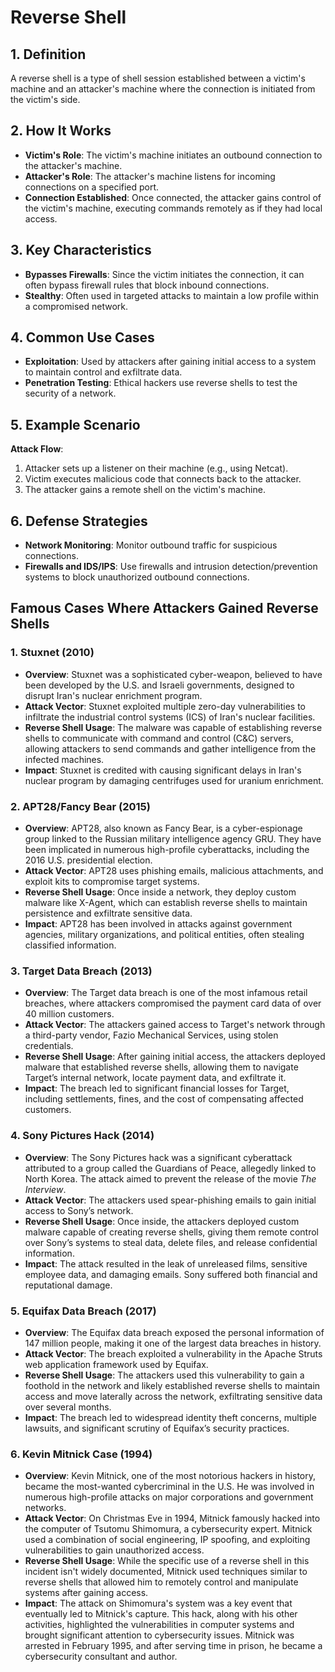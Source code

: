 # Reverse Shell

## 1. Definition
A reverse shell is a type of shell session established between a victim's machine and an attacker's machine where the connection is initiated from the victim's side.

## 2. How It Works
- **Victim's Role**: The victim's machine initiates an outbound connection to the attacker's machine.
- **Attacker's Role**: The attacker's machine listens for incoming connections on a specified port.
- **Connection Established**: Once connected, the attacker gains control of the victim's machine, executing commands remotely as if they had local access.

## 3. Key Characteristics
- **Bypasses Firewalls**: Since the victim initiates the connection, it can often bypass firewall rules that block inbound connections.
- **Stealthy**: Often used in targeted attacks to maintain a low profile within a compromised network.

## 4. Common Use Cases
- **Exploitation**: Used by attackers after gaining initial access to a system to maintain control and exfiltrate data.
- **Penetration Testing**: Ethical hackers use reverse shells to test the security of a network.

## 5. Example Scenario
**Attack Flow**:
1. Attacker sets up a listener on their machine (e.g., using Netcat).
2. Victim executes malicious code that connects back to the attacker.
3. The attacker gains a remote shell on the victim's machine.

## 6. Defense Strategies
- **Network Monitoring**: Monitor outbound traffic for suspicious connections.
- **Firewalls and IDS/IPS**: Use firewalls and intrusion detection/prevention systems to block unauthorized outbound connections.

## Famous Cases Where Attackers Gained Reverse Shells

### 1. Stuxnet (2010)
- **Overview**: Stuxnet was a sophisticated cyber-weapon, believed to have been developed by the U.S. and Israeli governments, designed to disrupt Iran's nuclear enrichment program.
- **Attack Vector**: Stuxnet exploited multiple zero-day vulnerabilities to infiltrate the industrial control systems (ICS) of Iran's nuclear facilities.
- **Reverse Shell Usage**: The malware was capable of establishing reverse shells to communicate with command and control (C&C) servers, allowing attackers to send commands and gather intelligence from the infected machines.
- **Impact**: Stuxnet is credited with causing significant delays in Iran's nuclear program by damaging centrifuges used for uranium enrichment.

### 2. APT28/Fancy Bear (2015)
- **Overview**: APT28, also known as Fancy Bear, is a cyber-espionage group linked to the Russian military intelligence agency GRU. They have been implicated in numerous high-profile cyberattacks, including the 2016 U.S. presidential election.
- **Attack Vector**: APT28 uses phishing emails, malicious attachments, and exploit kits to compromise target systems.
- **Reverse Shell Usage**: Once inside a network, they deploy custom malware like X-Agent, which can establish reverse shells to maintain persistence and exfiltrate sensitive data.
- **Impact**: APT28 has been involved in attacks against government agencies, military organizations, and political entities, often stealing classified information.

### 3. Target Data Breach (2013)
- **Overview**: The Target data breach is one of the most infamous retail breaches, where attackers compromised the payment card data of over 40 million customers.
- **Attack Vector**: The attackers gained access to Target's network through a third-party vendor, Fazio Mechanical Services, using stolen credentials.
- **Reverse Shell Usage**: After gaining initial access, the attackers deployed malware that established reverse shells, allowing them to navigate Target’s internal network, locate payment data, and exfiltrate it.
- **Impact**: The breach led to significant financial losses for Target, including settlements, fines, and the cost of compensating affected customers.

### 4. Sony Pictures Hack (2014)
- **Overview**: The Sony Pictures hack was a significant cyberattack attributed to a group called the Guardians of Peace, allegedly linked to North Korea. The attack aimed to prevent the release of the movie *The Interview*.
- **Attack Vector**: The attackers used spear-phishing emails to gain initial access to Sony’s network.
- **Reverse Shell Usage**: Once inside, the attackers deployed custom malware capable of creating reverse shells, giving them remote control over Sony’s systems to steal data, delete files, and release confidential information.
- **Impact**: The attack resulted in the leak of unreleased films, sensitive employee data, and damaging emails. Sony suffered both financial and reputational damage.

### 5. Equifax Data Breach (2017)
- **Overview**: The Equifax data breach exposed the personal information of 147 million people, making it one of the largest data breaches in history.
- **Attack Vector**: The breach exploited a vulnerability in the Apache Struts web application framework used by Equifax.
- **Reverse Shell Usage**: The attackers used this vulnerability to gain a foothold in the network and likely established reverse shells to maintain access and move laterally across the network, exfiltrating sensitive data over several months.
- **Impact**: The breach led to widespread identity theft concerns, multiple lawsuits, and significant scrutiny of Equifax’s security practices.

### 6. Kevin Mitnick Case (1994)
- **Overview**: Kevin Mitnick, one of the most notorious hackers in history, became the most-wanted cybercriminal in the U.S. He was involved in numerous high-profile attacks on major corporations and government networks.
- **Attack Vector**: On Christmas Eve in 1994, Mitnick famously hacked into the computer of Tsutomu Shimomura, a cybersecurity expert. Mitnick used a combination of social engineering, IP spoofing, and exploiting vulnerabilities to gain unauthorized access.
- **Reverse Shell Usage**: While the specific use of a reverse shell in this incident isn't widely documented, Mitnick used techniques similar to reverse shells that allowed him to remotely control and manipulate systems after gaining access.
- **Impact**: The attack on Shimomura's system was a key event that eventually led to Mitnick's capture. This hack, along with his other activities, highlighted the vulnerabilities in computer systems and brought significant attention to cybersecurity issues. Mitnick was arrested in February 1995, and after serving time in prison, he became a cybersecurity consultant and author.
